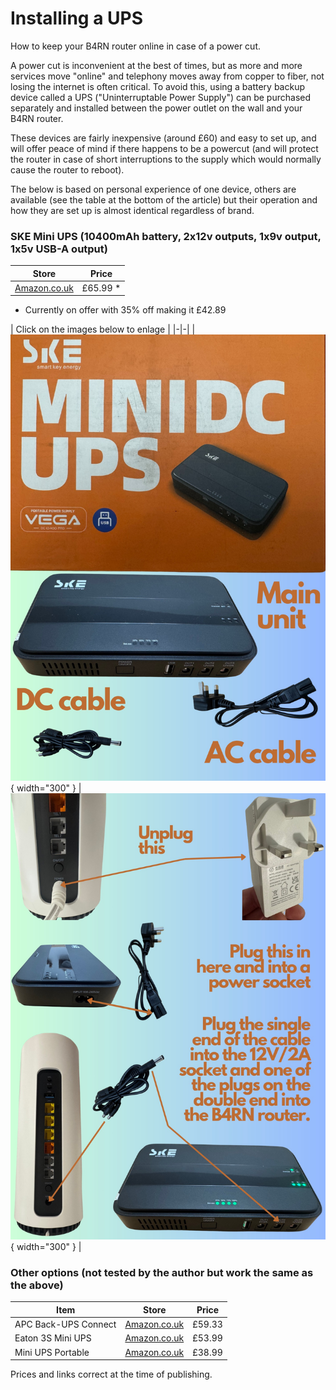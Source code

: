 # Installing a UPS

How to keep your B4RN router online in case of a power cut.

A power cut is inconvenient at the best of times, but as more and more services move "online" and telephony moves away from copper to fiber, not losing the internet is often critical. To avoid this, using a battery backup device called a UPS ("Uninterruptable Power Supply") can be purchased separately and installed between the power outlet on the wall and your B4RN router. 

These devices are fairly inexpensive (around £60) and easy to set up, and will offer peace of mind if there happens to be a powercut (and will protect the router in case of short interruptions to the supply which would normally cause the router to reboot).

The below is based on personal experience of one device, others are available (see the table at the bottom of the article) but their operation and how they are set up is almost identical regardless of brand.

### SKE Mini UPS (10400mAh battery, 2x12v outputs, 1x9v output, 1x5v USB-A output)

| Store | Price |
| ----- | ----- |
| [Amazon.co.uk](https://amzn.to/44nNiRZ) | £65.99 * |

* Currently on offer with 35% off making it £42.89

| Click on the images below to enlage |
|-|-|
| ![Image title](img/1.jpg){ width="300" } | ![Image title](img/2.jpg){ width="300" } |

### Other options (not tested by the author but work the same as the above)

| Item | Store | Price |
| ---- | ----- | ----- |
| APC Back-UPS Connect | [Amazon.co.uk](https://amzn.to/45G9h98) | £59.33 |
| Eaton 3S Mini UPS | [Amazon.co.uk](https://amzn.to/4lgwpiW) | £53.99 |
| Mini UPS Portable | [Amazon.co.uk](https://amzn.to/3T5iTTh) | £38.99 |

Prices and links correct at the time of publishing.